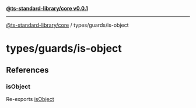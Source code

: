 [**@ts-standard-library/core v0.0.1**](../../../README.md)

***

[@ts-standard-library/core](../../../modules.md) / types/guards/is-object

# types/guards/is-object

## References

### isObject

Re-exports [isObject](functions/isObject.md)
